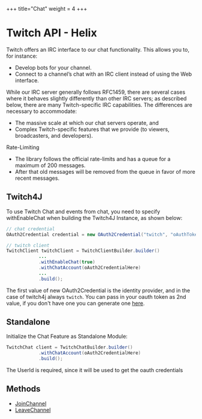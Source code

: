 +++
title="Chat"
weight = 4
+++

# Twitch API - Helix

Twitch offers an IRC interface to our chat functionality. This allows you to, for instance:

* Develop bots for your channel.
* Connect to a channel’s chat with an IRC client instead of using the Web interface.

While our IRC server generally follows RFC1459, there are several cases where it behaves slightly differently than other IRC servers; as described below, there are many Twitch-specific IRC capabilities. The differences are necessary to accommodate:

* The massive scale at which our chat servers operate, and
* Complex Twitch-specific features that we provide (to viewers, broadcasters, and developers).

Rate-Limiting

* The library follows the official rate-limits and has a queue for a maximum of 200 messages.
* After that old messages will be removed from the queue in favor of more recent messages.

## Twitch4J

To use Twitch Chat and events from chat, you need to specify withEnableChat when building the Twitch4J Instance, as shown below:

```java
// chat credential
OAuth2Credential credential = new OAuth2Credential("twitch", "oAuthTokenHere");

// twitch client
TwitchClient twitchClient = TwitchClientBuilder.builder()
            ...
            .withEnableChat(true)
            .withChatAccount(oAuth2CredentialHere)
            ...
            .build();
```

The first value of new OAuth2Credential is the identity provider, and in the case of twitch4j always `twitch`.
You can pass in your oauth token as 2nd value, if you don't have one you can generate one [here](https://twitchtokengenerator.com/).

## Standalone

Initialize the Chat Feature as Standalone Module:

```java
TwitchChat client = TwitchChatBuilder.builder()
			.withChatAccount(oAuth2CredentialHere)
            .build();
```

The UserId is required, since it will be used to get the oauth credentials 

## Methods

* [JoinChannel](./join-channel.md)
* [LeaveChannel](./leave-channel.md)

